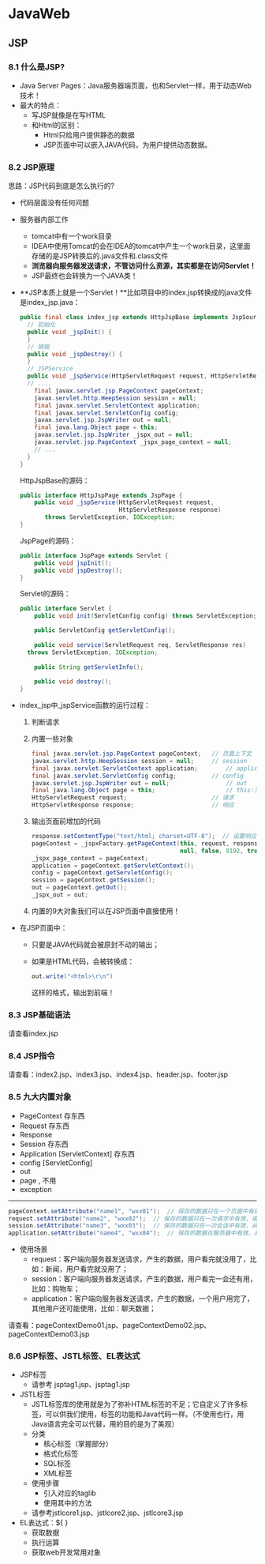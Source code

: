 # JavaWeb
## JSP

### 8.1 什么是JSP?
* Java Server Pages：Java服务器端页面，也和Servlet一样，用于动态Web技术！
* 最大的特点：
  * 写JSP就像是在写HTML
  * 和Html的区别：
    * Html只给用户提供静态的数据
    * JSP页面中可以嵌入JAVA代码，为用户提供动态数据。



### 8.2 JSP原理

思路：JSP代码到底是怎么执行的?

* 代码层面没有任何问题

* 服务器内部工作

  * tomcat中有一个work目录
  * IDEA中使用Tomcat的会在IDEA的tomcat中产生一个work目录，这里面存储的是JSP转换后的.java文件和.class文件
  * **浏览器向服务器发送请求，不管访问什么资源，其实都是在访问Servlet！**
  * JSP最终也会转换为一个JAVA类！

* **JSP本质上就是一个Servlet！**比如项目中的index.jsp转换成的java文件是index_jsp.java：

  ```java
  public final class index_jsp extends HttpJspBase implements JspSourceDependent, JspSourceImports {
    // 初始化
    public void _jspInit() {
    }
    // 销毁
    public void _jspDestroy() {
    }
    // JSPService
    public void _jspService(HttpServletRequest request, HttpServletResponse response) throws IOException, ServletException {
  	// ....      
      final javax.servlet.jsp.PageContext pageContext;
      javax.servlet.http.HeepSession session = null;
      final javax.servlet.ServletContext application;
      final javax.servlet.ServletConfig config;
      javax.servlet.jsp.JspWriter out = null;
      final java.lang.Object page = this;
      javax.servlet.jsp.JspWriter _jspx_out = null;
      javax.servlet.jsp.PageContext _jspx_page_context = null;
      // ...
    }
  }
  ```

  HttpJspBase的源码：

  ```java
  public interface HttpJspPage extends JspPage {
      public void _jspService(HttpServletRequest request,
                              HttpServletResponse response)
         throws ServletException, IOException;
  }
  ```

  JspPage的源码：

  ```java
  public interface JspPage extends Servlet {
      public void jspInit();
      public void jspDestroy();
  }
  ```

  Servlet的源码：

  ```java
  public interface Servlet {
      public void init(ServletConfig config) throws ServletException;
  
      public ServletConfig getServletConfig();
      
      public void service(ServletRequest req, ServletResponse res)
  	throws ServletException, IOException;
      
      public String getServletInfo();
      
      public void destroy();
  }
  ```

* index_jsp中_jspService函数的运行过程：

  1. 判断请求

  2. 内置一些对象

     ```java
     final javax.servlet.jsp.PageContext pageContext;	// 页面上下文
     javax.servlet.http.HeepSession session = null;		// session
     final javax.servlet.ServletContext application;		// application
     final javax.servlet.ServletConfig config;			// config
     javax.servlet.jsp.JspWriter out = null;				// out
     final java.lang.Object page = this;					// this:当前页面
     HttpServletRequest request; 						// 请求
     HttpServletResponse response;						// 响应
     ```

  3. 输出页面前增加的代码

     ```java
     response.setContentType("text/html; charset=UTF-8");  // 设置响应的页面类型
     pageContext = _jspxFactory.getPageContext(this, request, response,
                                               null, false, 8192, true);
     _jspx_page_context = pageContext;
     application = pageContext.getServletContext();
     config = pageContext.getServletConfig();
     session = pageContext.getSession();
     out = pageContext.getOut();
     _jspx_out = out;
     ```

  4. 内置的9大对象我们可以在JSP页面中直接使用！

* 在JSP页面中：

  * 只要是JAVA代码就会被原封不动的输出；

  * 如果是HTML代码，会被转换成：

    ```java
    out.write("<html>\r\n")
    ```

    这样的格式，输出到前端！



### 8.3 JSP基础语法

请查看index.jsp



### 8.4 JSP指令

请查看：index2.jsp、index3.jsp、index4.jsp、header.jsp、footer.jsp



### 8.5 九大内置对象

* PageContext    存东西
* Request    存东西
* Response
* Session    存东西
* Application     [ServletContext]    存东西
* config    [ServletConfig]
* out
* page , 不用
* exception

---

```java
pageContext.setAttribute("name1", "wxx01");  // 保存的数据只在一个页面中有效
request.setAttribute("name2", "wxx02");  // 保存的数据只在一次请求中有效，请求转发也会携带这个数据
session.setAttribute("name3", "wxx03");  // 保存的数据只在一次会话中有效，从打开浏览器到关闭浏览器
application.setAttribute("name4", "wxx04");  // 保存的数据在服务器中有效，从打开服务器到关闭服务器
```

* 使用场景
  * request：客户端向服务器发送请求，产生的数据，用户看完就没用了，比如：新闻，用户看完就没用了；
  * session：客户端向服务器发送请求，产生的数据，用户看完一会还有用，比如：购物车；
  * application：客户端向服务器发送请求，产生的数据，一个用户用完了，其他用户还可能使用，比如：聊天数据；

请查看：pageContextDemo01.jsp、pageContextDemo02.jsp、pageContextDemo03.jsp



### 8.6 JSP标签、JSTL标签、EL表达式

* JSP标签
  * 请参考 jsptag1.jsp、jsptag1.jsp
* JSTL标签
  * JSTL标签库的使用就是为了弥补HTML标签的不足；它自定义了许多标签，可以供我们使用，标签的功能和Java代码一样。（不使用也行，用Java语言完全可以代替，用的目的是为了美观）
  * 分类
    * 核心标签（掌握部分）
    * 格式化标签
    * SQL标签
    * XML标签
  * 使用步骤
    * 引入对应的taglib
    * 使用其中的方法
  * 请参考jstlcore1.jsp、jstlcore2.jsp、jstlcore3.jsp
* EL表达式：${ }
  * 获取数据
  * 执行运算
  * 获取web开发常用对象























